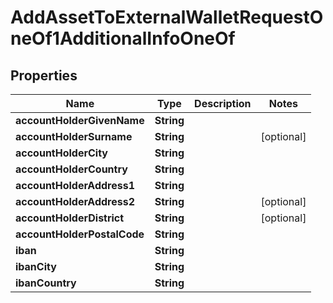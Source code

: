 

# AddAssetToExternalWalletRequestOneOf1AdditionalInfoOneOf


## Properties

| Name | Type | Description | Notes |
|------------ | ------------- | ------------- | -------------|
|**accountHolderGivenName** | **String** |  |  |
|**accountHolderSurname** | **String** |  |  [optional] |
|**accountHolderCity** | **String** |  |  |
|**accountHolderCountry** | **String** |  |  |
|**accountHolderAddress1** | **String** |  |  |
|**accountHolderAddress2** | **String** |  |  [optional] |
|**accountHolderDistrict** | **String** |  |  [optional] |
|**accountHolderPostalCode** | **String** |  |  |
|**iban** | **String** |  |  |
|**ibanCity** | **String** |  |  |
|**ibanCountry** | **String** |  |  |



